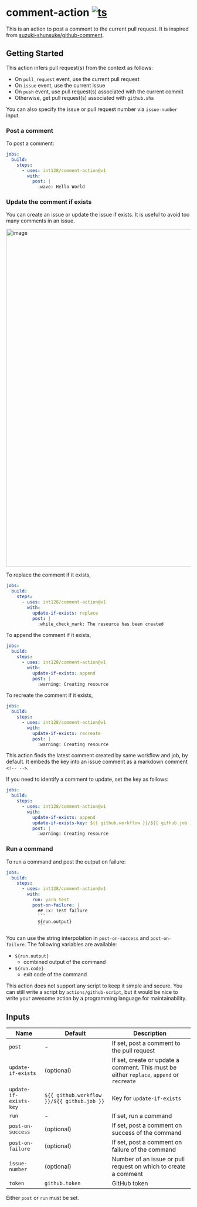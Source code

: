 # comment-action [![ts](https://github.com/int128/comment-action/actions/workflows/ts.yaml/badge.svg)](https://github.com/int128/comment-action/actions/workflows/ts.yaml)

This is an action to post a comment to the current pull request.
It is inspired from [suzuki-shunsuke/github-comment](https://github.com/suzuki-shunsuke/github-comment).

## Getting Started

This action infers pull request(s) from the context as follows:

- On `pull_request` event, use the current pull request
- On `issue` event, use the current issue
- On `push` event, use pull request(s) associated with the current commit
- Otherwise, get pull request(s) associated with `github.sha`

You can also specify the issue or pull request number via `issue-number` input.

### Post a comment

To post a comment:

```yaml
jobs:
  build:
    steps:
      - uses: int128/comment-action@v1
        with:
          post: |
            :wave: Hello World
```

### Update the comment if exists

You can create an issue or update the issue if exists.
It is useful to avoid too many comments in an issue.

<img width="920" alt="image" src="https://user-images.githubusercontent.com/321266/193756823-d9b668be-afa2-46eb-b9d7-d5d38da46a03.png">

To replace the comment if it exists,

```yaml
jobs:
  build:
    steps:
      - uses: int128/comment-action@v1
        with:
          update-if-exists: replace
          post: |
            :while_check_mark: The resource has been created
```

To append the comment if it exists,

```yaml
jobs:
  build:
    steps:
      - uses: int128/comment-action@v1
        with:
          update-if-exists: append
          post: |
            :warning: Creating resource
```

To recreate the comment if it exists,

```yaml
jobs:
  build:
    steps:
      - uses: int128/comment-action@v1
        with:
          update-if-exists: recreate
          post: |
            :warning: Creating resource
```

This action finds the latest comment created by same workflow and job, by default.
It embeds the key into an issue comment as a markdown comment `<!-- -->`.

If you need to identify a comment to update, set the key as follows:

```yaml
jobs:
  build:
    steps:
      - uses: int128/comment-action@v1
        with:
          update-if-exists: append
          update-if-exists-key: ${{ github.workflow }}/${{ github.job }}/terraform-plan
          post: |
            :warning: Creating resource
```

### Run a command

To run a command and post the output on failure:

````yaml
jobs:
  build:
    steps:
      - uses: int128/comment-action@v1
        with:
          run: yarn test
          post-on-failure: |
            ## :x: Test failure
            ```
            ${run.output}
            ```
````

You can use the string interpolation in `post-on-success` and `post-on-failure`.
The following variables are available:

- `${run.output}`
  - combined output of the command
- `${run.code}`
  - exit code of the command

This action does not support any script to keep it simple and secure.
You can still write a script by `actions/github-script`,
but it would be nice to write your awesome action by a programming language for maintainability.

## Inputs

| Name                   | Default                                    | Description                                                                   |
| ---------------------- | ------------------------------------------ | ----------------------------------------------------------------------------- |
| `post`                 | -                                          | If set, post a comment to the pull request                                    |
| `update-if-exists`     | (optional)                                 | If set, create or update a comment. This must be either `replace`, `append` or `recreate` |
| `update-if-exists-key` | `${{ github.workflow }}/${{ github.job }}` | Key for `update-if-exists`                                                    |
| `run`                  | -                                          | If set, run a command                                                         |
| `post-on-success`      | (optional)                                 | If set, post a comment on success of the command                              |
| `post-on-failure`      | (optional)                                 | If set, post a comment on failure of the command                              |
| `issue-number`         | (optional)                                 | Number of an issue or pull request on which to create a comment               |
| `token`                | `github.token`                             | GitHub token                                                                  |

Either `post` or `run` must be set.
